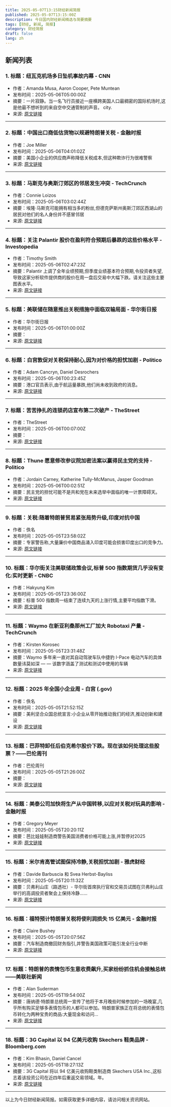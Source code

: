 ```yaml
---
title: 2025-05-07T13:15财经新闻简报
published: 2025-05-07T13:15:00Z
description: 今日国内财经新闻精选与简要摘要
tags: [财经, 新闻, 简报]
category: 财经简报
draft: false
lang: zh
---
```


## 新闻列表

### 1. 标题：纽瓦克机场多日坠机事故内幕 - CNN
- 作者：Amanda Musa, Aaron Cooper, Pete Muntean
- 发布时间：2025-05-06T05:00:00Z
- 摘要：一片寂静。当一名飞行员接近一座横跨美国人口最稠密的国际机场时,这是他最不想听到的来自空中交通管制的声音。 city.
- 来源: [原文链接](https://www.cnn.com/2025/05/06/us/inside-the-multi-day-meltdown-at-newark-airport)

---

### 2. 标题：中国出口商低估货物以规避特朗普关税 - 金融时报
- 作者：Joe Miller
- 发布时间：2025-05-06T04:01:02Z
- 摘要：美国小企业的供应商声称降低关税成本,但这种欺诈行为很难警察
- 来源: [原文链接](https://www.ft.com/content/960787b5-693a-47e9-b1df-661d315e4729)

---

### 3. 标题：马斯克与奥斯汀郊区的邻居发生冲突 - TechCrunch
- 作者：Connie Loizos
- 发布时间：2025-05-06T03:02:44Z
- 摘要：埃隆·马斯克可能拥有相当多的粉丝,但德克萨斯州奥斯汀郊区西湖山的居民对他们的名人身份并不感冒邻居
- 来源: [原文链接](https://techcrunch.com/2025/05/05/musk-clashes-with-neighbors-in-exclusive-austin-suburb/)

---

### 4. 标题：关注 Palantir 股价在盈利符合预期后暴跌的这些价格水平 - Investopedia
- 作者：Timothy Smith
- 发布时间：2025-05-06T02:47:23Z
- 摘要：Palantir 上调了全年业绩预期,但季度业绩基本符合预期,令投资者失望,导致这家分析软件提供商的股价在周一盘后交易中大幅下跌。请关注这些主要图表水平。
- 来源: [原文链接](https://www.investopedia.com/watch-these-palantir-price-levels-as-stock-plunges-after-earnings-11728765)

---

### 5. 标题：美联储在随意推出关税措施中面临双输局面 - 华尔街日报
- 作者：华尔街日报
- 发布时间：2025-05-06T01:00:00Z
- 摘要：
- 来源: [原文链接](https://www.wsj.com/economy/central-banking/fed-meeting-interest-rates-powell-trump-bd21e33f)

---

### 6. 标题：白宫敦促对关税保持耐心,因为对价格的担忧加剧 - Politico
- 作者：Adam Cancryn, Daniel Desrochers
- 发布时间：2025-05-06T00:23:45Z
- 摘要：港口官员表示,由于航运量暴跌,他们尚未收到政府的消息。
- 来源: [原文链接](https://www.politico.com/news/2025/05/05/white-house-tariffs-anxiety-00330259)

---

### 7. 标题：苦苦挣扎的连锁药店宣布第二次破产 - TheStreet
- 作者：TheStreet
- 发布时间：2025-05-06T00:07:00Z
- 摘要：
- 来源: [原文链接](https://www.thestreet.com/retail/struggling-drugstore-chain-announces-second-bankruptcy)

---

### 8. 标题：Thune 愿意修改参议院加密法案以赢得民主党的支持 - Politico
- 作者：Jordain Carney, Katherine Tully-McManus, Jasper Goodman
- 发布时间：2025-05-06T00:02:51Z
- 摘要：民主党的担忧可能不是共和党在未来选举中面临的唯一计票障碍天。
- 来源: [原文链接](https://www.politico.com/live-updates/2025/05/05/congress/thune-senate-crypto-bill-00330308)

---

### 9. 标题：关税:随着特朗普贸易紧张局势升级,印度对抗中国
- 作者：佚名
- 发布时间：2025-05-05T23:58:02Z
- 摘要：专家警告称,大量廉价中国商品涌入印度可能会损害印度出口的竞争力。
- 来源: [原文链接](https://www.bbc.com/news/articles/ckg5d505v8xo)

---

### 10. 标题：华尔街关注美联储政策会议,标普 500 指数期货几乎没有变化:实时更新 - CNBC
- 作者：Hakyung Kim
- 发布时间：2025-05-05T23:36:00Z
- 摘要：标普 500 指数周一结束了连续九天的上涨行情,主要平均指数下滑。
- 来源: [原文链接](https://www.cnbc.com/2025/05/05/stock-market-today-live-updates.html)

---

### 11. 标题：Waymo 在新亚利桑那州工厂加大 Robotaxi 产量 - TechCrunch
- 作者：Kirsten Korosec
- 发布时间：2025-05-05T23:31:48Z
- 摘要：Waymo 多年来一直对其自动驾驶车队中捷豹 I-Pace 电动汽车的具体数量讳莫如深 — — 该数字涵盖了测试和测试中使用的车辆
- 来源: [原文链接](https://techcrunch.com/2025/05/05/waymo-ramps-up-robotaxi-production-at-new-arizona-factory/)

---

### 12. 标题：2025 年全国小企业周 - 白宫 (.gov)
- 作者：佚名
- 发布时间：2025-05-05T21:52:15Z
- 摘要：美利坚合众国总统宣言:小企业从零开始推动我们的经济,推动创新和建设
- 来源: [原文链接](https://www.whitehouse.gov/presidential-actions/2025/05/national-small-business-week-2025/)

---

### 13. 标题：巴菲特卸任后伯克希尔股价下跌。现在该如何处理这些股票？——巴伦周刊
- 作者：巴伦周刊
- 发布时间：2025-05-05T21:26:00Z
- 摘要：
- 来源: [原文链接](https://www.barrons.com/articles/berkshire-hathaway-warren-buffett-stock-price-e7df5aa9)

---

### 14. 标题：美泰公司加快将生产从中国转移,以应对关税对玩具的影响 - 金融时报
- 作者：Gregory Meyer
- 发布时间：2025-05-05T20:20:11Z
- 摘要：芭比娃娃制造商警告美国消费者价格可能上涨,并暂停对2025
- 来源: [原文链接](https://www.ft.com/content/48f9fcc5-6129-45ba-8087-fff3f5aaf2e0)

---

### 15. 标题：米尔肯高管试图保持冷静,关税担忧加剧 - 雅虎财经
- 作者：Davide Barbuscia 和 Svea Herbst-Bayliss
- 发布时间：2025-05-05T20:11:32Z
- 摘要：贝弗利山庄（路透社）- 华尔街首席执行官和交易员试图在贝弗利山庄举行的高调投资者聚会上保持冷静......
- 来源: [原文链接](https://finance.yahoo.com/news/tariff-fears-loom-large-milken-201132813.html)

---

### 16. 标题：福特预计特朗普关税将使利润损失 15 亿美元 - 金融时报
- 作者：Claire Bushey
- 发布时间：2025-05-05T20:07:56Z
- 摘要：汽车制造商撤回财务指引,并警告美国政策可能引发全行业中断
- 来源: [原文链接](https://www.ft.com/content/c0561a20-137b-49be-8eb4-d5aaaa8e5763)

---

### 17. 标题：特朗普的表情包币生意收费飙升,买家纷纷抓住机会接触总统——美联社新闻
- 作者：Alan Suderman
- 发布时间：2025-05-05T19:54:00Z
- 摘要：唐纳德·特朗普总统周一宣传了他将于本月晚些时候参加的一场晚宴,几乎所有购买足够多表情包币的人都可以参加。特朗普家族正在将总统的表情包币转化为两种宝贵的商品:大量现金和访问…
- 来源: [原文链接](https://apnews.com/article/trump-meme-coin-crypto-75063140a2223eb2698db7435dfaf5ac)

---

### 18. 标题：3G Capital 以 94 亿美元收购 Skechers 鞋类品牌 - Bloomberg.com
- 作者：Kim Bhasin, Daniel Cancel
- 发布时间：2025-05-05T18:27:13Z
- 摘要：3G Capital 将以 94 亿美元收购鞋类制造商 Skechers USA Inc.,这标志着该投资公司在近四年后重返交易领域。年。
- 来源: [原文链接](https://www.bloomberg.com/news/articles/2025-05-05/3g-capital-to-buy-skechers-footwear-brand-for-63-a-share)

---


以上为今日财经新闻简报。如需获取更多详细内容，请访问相关资讯网站。